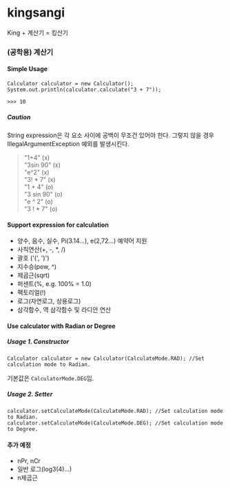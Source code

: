 # kingsangi
King + 계산기 = 킹산기

### (공학용) 계산기
#### Simple Usage
```
Calculator calculator = new Calculator();
System.out.println(calculator.calculate("3 + 7"));

>>> 10
```
##### Caution
String expression은 각 요소 사이에 공백이 무조건 있어야 한다. 그렇지 않을 경우 IllegalArgumentException 예외를 발생시킨다.  
> "1+4" (x)  
> "3sin 90" (x)  
> "e^2" (x)  
> "3! * 7" (x)  
> "1 + 4" (o)  
> "3 sin 90" (o)  
> "e ^ 2" (o)  
> "3 ! * 7" (o)  

#### Support expression for calculation
- 양수, 음수, 실수, Pi(3.14...), e(2,72...) 예약어 지원
- 사칙연산(+, -, *, /)
- 괄호 ('(', ')')
- 지수승(pow, ^)
- 제곱근(sqrt)
- 퍼센트(%, e.g. 100% = 1.0)
- 팩토리얼(!)
- 로그(자연로그, 상용로그)
- 삼각함수, 역 삼각함수 및 라디안 연산

#### Use calculator with Radian or Degree
##### Usage 1. Constructor
```
Calculator calculator = new Calculator(CalculateMode.RAD); //Set calculation mode to Radian.
```
기본값은 ```CalculatorMode.DEG```임.
##### Usage 2. Setter
```
calculator.setCalculateMode(CalculateMode.RAD); //Set calculation mode to Radian.
calculator.setCalculateMode(CalculateMode.DEG); //Set calculation mode to Degree.
```

#### 추가 예정
- nPr, nCr
- 일반 로그(log3(4)...)
- n제곱근


